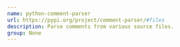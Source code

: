 ```yaml
---
name: python-comment-parser
url: https://pypi.org/project/comment-parser/#files
description: Parse comments from various source files.
group: None
---
```

